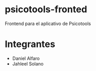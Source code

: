 # psicotools-fronted
Frontend para el aplicativo de Psicotools

# Integrantes

* Daniel Alfaro
* Jahleel Solano
